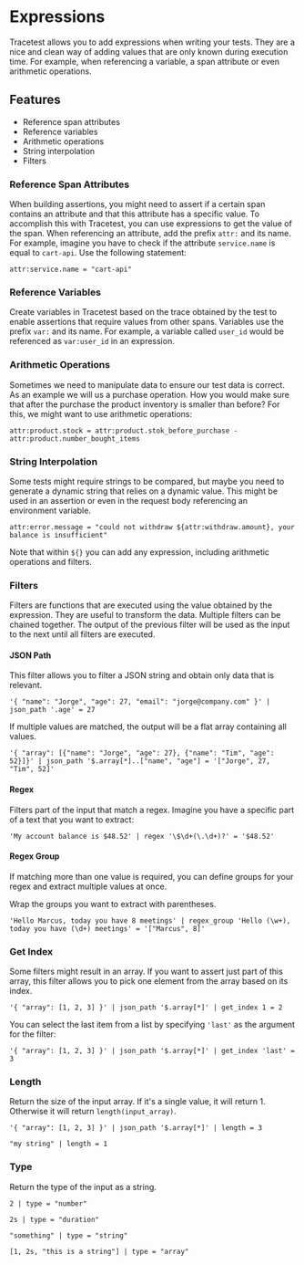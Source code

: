 # Expressions

Tracetest allows you to add expressions when writing your tests. They are a nice and clean way of adding values that are only known during execution time. For example, when referencing a variable, a span attribute or even arithmetic operations.

## **Features**

* Reference span attributes
* Reference variables
* Arithmetic operations
* String interpolation
* Filters

### **Reference Span Attributes**

When building assertions, you might need to assert if a certain span contains an attribute and that this attribute has a specific value. To accomplish this with Tracetest, you can use expressions to get the value of the span. When referencing an attribute, add the prefix `attr:` and its name. For example, imagine you have to check if the attribute `service.name` is equal to `cart-api`. Use the following statement:

```
attr:service.name = "cart-api"
```

### **Reference Variables**

Create variables in Tracetest based on the trace obtained by the test to enable assertions that require values from other spans. Variables use the prefix `var:` and its name. For example, a variable called `user_id` would be referenced as `var:user_id` in an expression.

### **Arithmetic Operations**

Sometimes we need to manipulate data to ensure our test data is correct. As an example we will us a purchase operation. How you would make sure that after the purchase the product inventory is smaller than before? For this, we might want to use arithmetic operations:

```
attr:product.stock = attr:product.stok_before_purchase - attr:product.number_bought_items
```

### **String Interpolation**

Some tests might require strings to be compared, but maybe you need to generate a dynamic string that relies on a dynamic value. This might be used in an assertion or even in the request body referencing an environment variable.

```
attr:error.message = "could not withdraw ${attr:withdraw.amount}, your balance is insufficient"
```

Note that within `${}` you can add any expression, including arithmetic operations and filters.


### **Filters**

Filters are functions that are executed using the value obtained by the expression. They are useful to transform the data. Multiple filters can be chained together. The output of the previous filter will be used as the input to the next until all filters are executed.

#### **JSON Path**
This filter allows you to filter a JSON string and obtain only data that is relevant.

```
'{ "name": "Jorge", "age": 27, "email": "jorge@company.com" }' | json_path '.age' = 27
```

If multiple values are matched, the output will be a flat array containing all values.

```
'{ "array": [{"name": "Jorge", "age": 27}, {"name": "Tim", "age": 52}]}' | json_path '$.array[*]..["name", "age"] = '["Jorge", 27, "Tim", 52]'
```

#### **Regex**
Filters part of the input that match a regex. Imagine you have a specific part of a text that you want to extract:

```
'My account balance is $48.52' | regex '\$\d+(\.\d+)?' = '$48.52'
```

#### **Regex Group**
If matching more than one value is required, you can define groups for your regex and extract multiple values at once.

Wrap the groups you want to extract with parentheses.

```
'Hello Marcus, today you have 8 meetings' | regex_group 'Hello (\w+), today you have (\d+) meetings' = '["Marcus", 8]'
```

### **Get Index**

Some filters might result in an array. If you want to assert just part of this array, this filter allows you to pick one element from the array based on its index.

```
'{ "array": [1, 2, 3] }' | json_path '$.array[*]' | get_index 1 = 2
```

You can select the last item from a list by specifying `'last'` as the argument for the filter:

```
'{ "array": [1, 2, 3] }' | json_path '$.array[*]' | get_index 'last' = 3
```

### **Length**

Return the size of the input array. If it's a single value, it will return 1. Otherwise it will return `length(input_array)`.

```
'{ "array": [1, 2, 3] }' | json_path '$.array[*]' | length = 3
```

```
"my string" | length = 1
```

### **Type**

Return the type of the input as a string.

```
2 | type = "number"
```

```
2s | type = "duration"
```

```
"something" | type = "string"
```

```
[1, 2s, "this is a string"] | type = "array"
```

